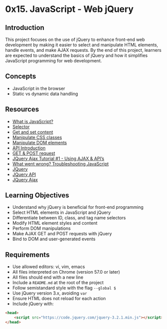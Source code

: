 # 0x15. JavaScript - Web jQuery

## Introduction
This project focuses on the use of jQuery to enhance front-end web development by making it easier to select and manipulate HTML elements, handle events, and make AJAX requests. By the end of this project, learners are expected to understand the basics of jQuery and how it simplifies JavaScript programming for web development.

## Concepts
- JavaScript in the browser
- Static vs dynamic data handling

## Resources
- [What is JavaScript?](https://developer.mozilla.org/en-US/docs/Web/JavaScript/Guide/Introduction)
- [Selector](https://api.jquery.com/category/selectors/)
- [Get and set content](https://api.jquery.com/category/manipulation/)
- [Manipulate CSS classes](https://api.jquery.com/category/css/)
- [Manipulate DOM elements](https://api.jquery.com/category/manipulation/dom-insertion/)
- [API Introduction](https://www.w3schools.com/js/js_api_intro.asp)
- [GET & POST request](https://www.w3schools.com/jquery/jquery_ref_ajax.asp)
- [JQuery Ajax Tutorial #1 - Using AJAX & API’s](https://www.youtube.com/watch?v=fEYx8dQr_cQ)
- [What went wrong? Troubleshooting JavaScript](https://developer.mozilla.org/en-US/docs/Learn/JavaScript/First_steps/What_went_wrong)
- [JQuery](https://jquery.com/)
- [JQuery API](https://api.jquery.com/)
- [JQuery Ajax](https://api.jquery.com/jquery.ajax/)

## Learning Objectives
- Understand why jQuery is beneficial for front-end programming
- Select HTML elements in JavaScript and jQuery
- Differentiate between ID, class, and tag name selectors
- Modify HTML element styles and content
- Perform DOM manipulations
- Make AJAX GET and POST requests with jQuery
- Bind to DOM and user-generated events

## Requirements
- Use allowed editors: vi, vim, emacs
- All files interpreted on Chrome (version 57.0 or later)
- All files should end with a new line
- Include a `README.md` at the root of the project
- Follow semistandard style with the flag `--global $`
- Use jQuery version 3.x, avoiding `var`
- Ensure HTML does not reload for each action
- Include jQuery with:
```html
<head>
    <script src="https://code.jquery.com/jquery-3.2.1.min.js"></script>
</head>

